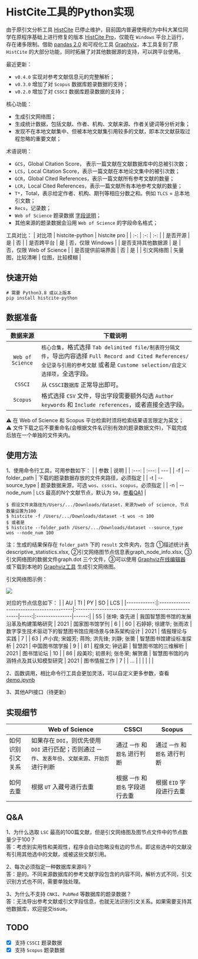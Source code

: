 # HistCite工具的Python实现

由于原引文分析工具 [HistCite](https://support.clarivate.com/ScientificandAcademicResearch/s/article/HistCite-No-longer-in-active-development-or-officially-supported) 已停止维护，目前国内普遍使用的为中科大某位同学在原程序基础上进行修复的版本 [HistCite Pro](https://zhuanlan.zhihu.com/p/20902898)，仅能在 `Windows` 平台上运行，存在诸多限制。借助 [pandas 2.0](https://pandas.pydata.org/docs/dev/index.html) 和可视化工具 [Graphviz](https://graphviz.org)，本工具复刻了原 `HistCite` 的大部分功能，同时拓展了对其他数据源的支持，可以跨平台使用。

最近更新：
- `v0.4.0` 实现对参考文献信息元的完整解析；
- `v0.3.0` 增加了对 `Scopus` 数据库题录数据的支持；
- `v0.2.0` 增加了对 `CSSCI` 数据库题录数据的支持；

核心功能：
- 生成引文网络图；
- 生成统计数据，包括文献、作者、机构、文献来源、作者关键词等分析对象；
- 发现不在本地文献集中、但被本地文献集引用较多的文献，即本次文献获取过程忽略的重要文献；

术语说明：
- `GCS`，Global Citation Score， 表示一篇文献在文献数据库中的总被引次数；
- `LCS`，Local Citation Score，表示一篇文献在本地论文集中的被引次数；
- `GCR`，Global Cited References，表示一篇文献所有参考文献的数量；
- `LCR`，Local Cited References，表示一篇文献所有本地参考文献的数量；
- `T*`，Total，表示给定作者、机构、期刊等相应分数之和。例如 `TLCS` = 总本地引文数；
- `Recs`，记录数；
- `Web of Science` 题录数据 [字段说明](https://images.webofknowledge.com/WOKRS5132R4.2/help/zh_CN/WOS/hs_wos_fieldtags.html)；
- 其他来源的题录数据会沿用 `Web of Science` 的字段命名格式；

工具对比：
| 对比项 | histcite-python | histcite pro |
| :-: | :-: | :-: |
| 是否开源 | 是 | 否 |
| 是否跨平台 | 是 | 否，仅限 Windows |
| 是否支持其他数据源 | 是 | 否，仅限 Web of Science |
| 是否提供前端界面 | 否 | 是 |
| 引文网络图 | 矢量图，比较清晰 | 位图，比较模糊 |

## 快速开始
```console
# 需要 Python3.8 或以上版本
pip install histcite-python
```

## 数据准备
| 数据来源 | 下载说明 |
| :---: | --- |
| `Web of Science` | `核心合集`，格式选择 `Tab delimited file/制表符分隔文件`，导出内容选择 `Full Record and Cited References/全记录与引用的参考文献` 或者是 `Custome selection/自定义选择项`，全选字段。 |
| `CSSCI` | 从 `CSSCI数据库` 正常导出即可。 |
| `Scopus` | 格式选择 `CSV` 文件，导出字段需要额外勾选 `Author keywords` 和 `Include references`，或者直接全选字段。 |

⚠️ 在 Web of Science 和 Scopus 平台检索时须将检索结果语言限定为英文；  
⚠️ 文件下载之后不要重命名(会根据文件名识别有效的题录数据文件)，下载完成后放在一个单独的文件夹内。

## 使用方法
1、使用命令行工具，可用参数如下：
|  | 参数 | 说明 |
| :---: | :---: | --- |
| -f | --folder_path | 下载的题录数据存放的文件夹路径，必须指定 |
| -t | --source_type | 题录数据来源，可选 `wos`、`cssci`、`scopus`，必须指定 |
| -n | --node_num | `LCS` 最高的N个文献节点，默认为 `50`，[参看QA1](#qa) |

```console
$ 假设文件夹路径为/Users/.../Downloads/dataset，来源为web of science, 节点数量设置为100
$ histcite -f /Users/.../Downloads/dataset -t wos -n 100
$ 或者是
$ histcite --folder_path /Users/.../Downloads/dataset --source_type wos --node_num 100
```

注：生成的结果保存在 `folder_path` 下的 `result` 文件夹内，包含 ①描述统计表descriptive_statistics.xlsx, ②引文网络图节点信息表graph_node_info.xlsx, ③引文网络图的数据文件graph.dot 三个文件，③可以使用 [Graphviz在线编辑器](http://magjac.com/graphviz-visual-editor/) 或下载到本地的 [Graphviz工具](https://graphviz.org/) 生成引文网络图。

引文网络图示例：

<img src="examples/graph.svg">

对应的节点信息如下：
|    | AU                                       | TI                                                   |   PY | SO             |   LCS |
|------------:|:-----------------------------------------|:-----------------------------------------------------|-----:|:---------------|------:|
|          55 | 张坤; 查先进                             | 我国智慧图书馆的发展沿革及构建策略研究               | 2021 | 国家图书馆学刊 |     6 |
|          60 | 石婷婷; 徐建华; 张雨浓                   | 数字孪生技术驱动下的智慧图书馆应用场景与体系架构设计 | 2021 | 情报理论与实践 |     7 |
|          63 | 卢小宾; 宋姬芳; 蒋玲; 洪先锋; 刘静; 张薷 | 智慧图书馆建设标准探析                               | 2021 | 中国图书馆学报 |     9 |
|          81 | 程焕文; 钟远薪                           | 智慧图书馆的三维解析                                 | 2021 | 图书馆论坛     |    10 |
|          86 | 段美珍; 初景利; 张冬荣; 解贺嘉           | 智慧图书馆的内涵特点及其认知模型研究                 | 2021 | 图书情报工作   |     7 |
|         ... |                                      |                                                |      |              |       |

2、函数调用，相比命令行工具会更加灵活，可以自定义更多参数，查看 [demo.ipynb](demo.ipynb)

3、其他API接口（待更新）

## 实现细节
|  | Web of Science | CSSCI | Scopus|
| --- | --- | --- | --- |
| 如何识别引文关系 | 如果存在 `DOI`，则优先使用 `DOI` 进行匹配；否则通过 `一作`、`发表年份`、`文献来源`、`开始页` 进行判断  | 通过 `一作` 和 `题名` 进行判断 | 通过 `一作` 和 `题名` 进行判断 |
| 如何去重 | 根据 `UT` 入藏号进行去重 | 根据 `一作` 和 `题名` 字段进行去重 | 根据 `EID` 字段进行去重 |

## Q&A
1、为什么选取 `LSC` 最高的100篇文献，但是引文网络图及图节点文件中的节点数量少于100？  
答：考虑到实用性和美观性，程序会自动忽略没有边的节点。即这些选中的文献没有引用其他选中的文献，或被这些文献引用。  

2、每次必须指定一种数据库来源吗？  
答：是的。不同来源数据库的参考文献字段包含的内容不同，解析方式不同，引文识别方式也不同，需要单独处理。

3、为什么不支持 `CNKI`、`PubMed` 等数据库的题录数据？  
答：无法导出参考文献或引文字段信息，也就无法识别引文关系。如果需要支持其他数据库，欢迎提交issue。

## TODO
- [x] 支持 `CSSCI` 题录数据
- [x] 支持 `Scopus` 题录数据